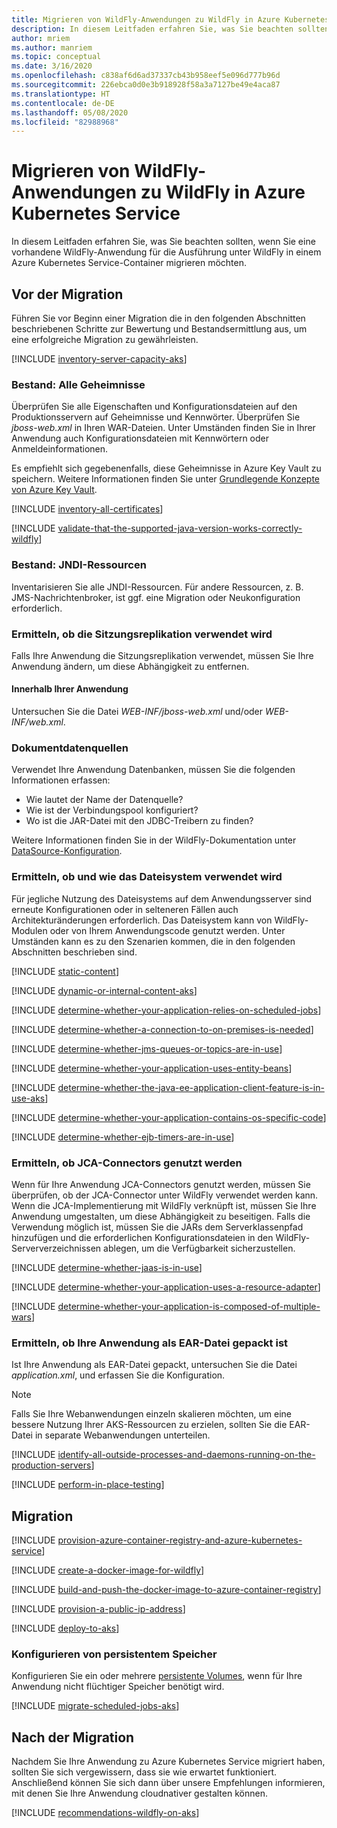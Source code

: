 ```yaml
---
title: Migrieren von WildFly-Anwendungen zu WildFly in Azure Kubernetes Service
description: In diesem Leitfaden erfahren Sie, was Sie beachten sollten, wenn Sie eine vorhandene WildFly-Anwendung für die Ausführung unter WildFly in einem Azure Kubernetes Service-Container migrieren möchten.
author: mriem
ms.author: manriem
ms.topic: conceptual
ms.date: 3/16/2020
ms.openlocfilehash: c838af6d6ad37337cb43b958eef5e096d777b96d
ms.sourcegitcommit: 226ebca0d0e3b918928f58a3a7127be49e4aca87
ms.translationtype: HT
ms.contentlocale: de-DE
ms.lasthandoff: 05/08/2020
ms.locfileid: "82988968"
---
```

# <a name="migrate-wildfly-applications-to-wildfly-on-azure-kubernetes-service"></a>Migrieren von WildFly-Anwendungen zu WildFly in Azure Kubernetes Service

In diesem Leitfaden erfahren Sie, was Sie beachten sollten, wenn Sie eine vorhandene WildFly-Anwendung für die Ausführung unter WildFly in einem Azure Kubernetes Service-Container migrieren möchten.

## <a name="pre-migration"></a>Vor der Migration

Führen Sie vor Beginn einer Migration die in den folgenden Abschnitten beschriebenen Schritte zur Bewertung und Bestandsermittlung aus, um eine erfolgreiche Migration zu gewährleisten.

[!INCLUDE [inventory-server-capacity-aks](includes/inventory-server-capacity-aks.md)]

### <a name="inventory-all-secrets"></a>Bestand: Alle Geheimnisse

Überprüfen Sie alle Eigenschaften und Konfigurationsdateien auf den Produktionsservern auf Geheimnisse und Kennwörter. Überprüfen Sie *jboss-web.xml* in Ihren WAR-Dateien. Unter Umständen finden Sie in Ihrer Anwendung auch Konfigurationsdateien mit Kennwörtern oder Anmeldeinformationen.

Es empfiehlt sich gegebenenfalls, diese Geheimnisse in Azure Key Vault zu speichern. Weitere Informationen finden Sie unter [Grundlegende Konzepte von Azure Key Vault](/azure/key-vault/basic-concepts).

[!INCLUDE [inventory-all-certificates](includes/inventory-all-certificates.md)]

[!INCLUDE [validate-that-the-supported-java-version-works-correctly-wildfly](includes/validate-that-the-supported-java-version-works-correctly-wildfly.md)]

### <a name="inventory-jndi-resources"></a>Bestand: JNDI-Ressourcen

Inventarisieren Sie alle JNDI-Ressourcen. Für andere Ressourcen, z. B. JMS-Nachrichtenbroker, ist ggf. eine Migration oder Neukonfiguration erforderlich.

### <a name="determine-whether-session-replication-is-used"></a>Ermitteln, ob die Sitzungsreplikation verwendet wird

Falls Ihre Anwendung die Sitzungsreplikation verwendet, müssen Sie Ihre Anwendung ändern, um diese Abhängigkeit zu entfernen.

#### <a name="inside-your-application"></a>Innerhalb Ihrer Anwendung

Untersuchen Sie die Datei *WEB-INF/jboss-web.xml* und/oder *WEB-INF/web.xml*.

### <a name="document-datasources"></a>Dokumentdatenquellen

Verwendet Ihre Anwendung Datenbanken, müssen Sie die folgenden Informationen erfassen:

* Wie lautet der Name der Datenquelle?
* Wie ist der Verbindungspool konfiguriert?
* Wo ist die JAR-Datei mit den JDBC-Treibern zu finden?

Weitere Informationen finden Sie in der WildFly-Dokumentation unter [DataSource-Konfiguration](http://docs.wildfly.org/19/Admin_Guide.html#DataSource).

### <a name="determine-whether-and-how-the-file-system-is-used"></a>Ermitteln, ob und wie das Dateisystem verwendet wird

Für jegliche Nutzung des Dateisystems auf dem Anwendungsserver sind erneute Konfigurationen oder in selteneren Fällen auch Architekturänderungen erforderlich. Das Dateisystem kann von WildFly-Modulen oder von Ihrem Anwendungscode genutzt werden. Unter Umständen kann es zu den Szenarien kommen, die in den folgenden Abschnitten beschrieben sind.

[!INCLUDE [static-content](includes/static-content.md)]

[!INCLUDE [dynamic-or-internal-content-aks](includes/dynamic-or-internal-content-aks.md)]

[!INCLUDE [determine-whether-your-application-relies-on-scheduled-jobs](includes/determine-whether-your-application-relies-on-scheduled-jobs.md)]

[!INCLUDE [determine-whether-a-connection-to-on-premises-is-needed](includes/determine-whether-a-connection-to-on-premises-is-needed.md)]

[!INCLUDE [determine-whether-jms-queues-or-topics-are-in-use](includes/determine-whether-jms-queues-or-topics-are-in-use.md)]

[!INCLUDE [determine-whether-your-application-uses-entity-beans](includes/determine-whether-your-application-uses-entity-beans.md)]

[!INCLUDE [determine-whether-the-java-ee-application-client-feature-is-in-use-aks](includes/determine-whether-the-java-ee-application-client-feature-is-in-use-aks.md)]

[!INCLUDE [determine-whether-your-application-contains-os-specific-code](includes/determine-whether-your-application-contains-os-specific-code.md)]

[!INCLUDE [determine-whether-ejb-timers-are-in-use](includes/determine-whether-ejb-timers-are-in-use.md)]

### <a name="determine-whether-jca-connectors-are-in-use"></a>Ermitteln, ob JCA-Connectors genutzt werden

Wenn für Ihre Anwendung JCA-Connectors genutzt werden, müssen Sie überprüfen, ob der JCA-Connector unter WildFly verwendet werden kann. Wenn die JCA-Implementierung mit WildFly verknüpft ist, müssen Sie Ihre Anwendung umgestalten, um diese Abhängigkeit zu beseitigen. Falls die Verwendung möglich ist, müssen Sie die JARs dem Serverklassenpfad hinzufügen und die erforderlichen Konfigurationsdateien in den WildFly-Serververzeichnissen ablegen, um die Verfügbarkeit sicherzustellen.

[!INCLUDE [determine-whether-jaas-is-in-use](includes/determine-whether-jaas-is-in-use.md)]

[!INCLUDE [determine-whether-your-application-uses-a-resource-adapter](includes/determine-whether-your-application-uses-a-resource-adapter.md)]

[!INCLUDE [determine-whether-your-application-is-composed-of-multiple-wars](includes/determine-whether-your-application-is-composed-of-multiple-wars.md)]

### <a name="determine-whether-your-application-is-packaged-as-an-ear"></a>Ermitteln, ob Ihre Anwendung als EAR-Datei gepackt ist

Ist Ihre Anwendung als EAR-Datei gepackt, untersuchen Sie die Datei *application.xml*, und erfassen Sie die Konfiguration.

> [!NOTE]
> Falls Sie Ihre Webanwendungen einzeln skalieren möchten, um eine bessere Nutzung Ihrer AKS-Ressourcen zu erzielen, sollten Sie die EAR-Datei in separate Webanwendungen unterteilen.

[!INCLUDE [identify-all-outside-processes-and-daemons-running-on-the-production-servers](includes/identify-all-outside-processes-and-daemons-running-on-the-production-servers.md)]

[!INCLUDE [perform-in-place-testing](includes/perform-in-place-testing.md)]

## <a name="migration"></a>Migration

[!INCLUDE [provision-azure-container-registry-and-azure-kubernetes-service](includes/provision-azure-container-registry-and-azure-kubernetes-service.md)]

[!INCLUDE [create-a-docker-image-for-wildfly](includes/create-a-docker-image-for-wildfly.md)]

[!INCLUDE [build-and-push-the-docker-image-to-azure-container-registry](includes/build-and-push-the-docker-image-to-azure-container-registry.md)]

[!INCLUDE [provision-a-public-ip-address](includes/provision-a-public-ip-address.md)]

[!INCLUDE [deploy-to-aks](includes/deploy-to-aks.md)]

### <a name="configure-persistent-storage"></a>Konfigurieren von persistentem Speicher

Konfigurieren Sie ein oder mehrere [persistente Volumes](/azure/aks/azure-disks-dynamic-pv), wenn für Ihre Anwendung nicht flüchtiger Speicher benötigt wird.

[!INCLUDE [migrate-scheduled-jobs-aks](includes/migrate-scheduled-jobs-aks.md)]

## <a name="post-migration"></a>Nach der Migration

Nachdem Sie Ihre Anwendung zu Azure Kubernetes Service migriert haben, sollten Sie sich vergewissern, dass sie wie erwartet funktioniert. Anschließend können Sie sich dann über unsere Empfehlungen informieren, mit denen Sie Ihre Anwendung cloudnativer gestalten können.

[!INCLUDE [recommendations-wildfly-on-aks](includes/recommendations-wildfly-on-aks.md)]
